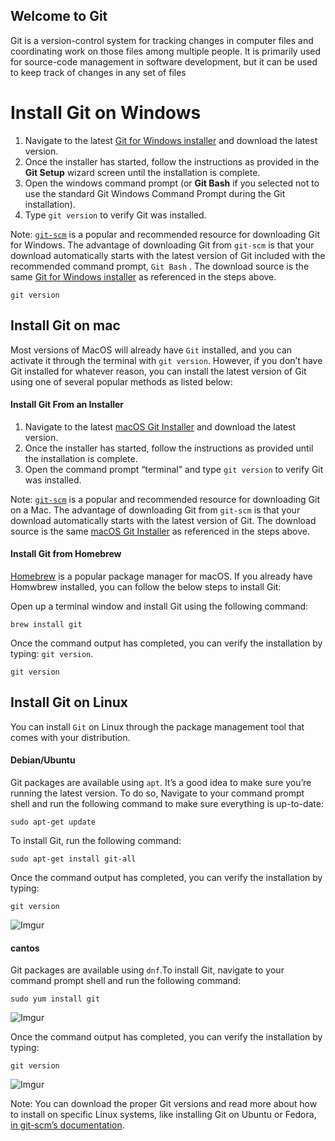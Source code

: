 <h2 id="welcome-to-git">Welcome to Git</h2>
<p>Git is a version-control system for tracking changes in computer files and coordinating work on those files among multiple people. It is primarily used for source-code management in software development, but it can be used to keep track of changes in any set of files</p>
<h1 id="install-git-on-windows">Install Git on Windows</h1>
<ol>
<li>Navigate to the latest  <a href="https://gitforwindows.org/">Git for Windows installer</a>  and download the latest version.</li>
<li>Once the installer has started, follow the instructions as provided in the  <strong>Git Setup</strong>  wizard screen until the installation is complete.</li>
<li>Open the windows command prompt (or  <strong>Git Bash</strong>  if you selected not to use the standard Git Windows Command Prompt during the Git installation).</li>
<li>Type  <code>git version</code>  to verify Git was installed.</li>
</ol>
<p>Note:  <a href="https://git-scm.com/download/win"><code>git-scm</code></a>  is a popular and recommended resource for downloading Git for Windows. The advantage of downloading Git from  <code>git-scm</code>  is that your download automatically starts with the latest version of Git included with the recommended command prompt,  <code>Git Bash</code>  . The download source is the same  <a href="https://gitforwindows.org/">Git for Windows installer</a>  as referenced in the steps above.</p>
<pre><code>git version
</code></pre>
<h2 id="install-git-on-mac">Install Git on mac</h2>
<p>Most versions of MacOS will already have  <code>Git</code>  installed, and you can activate it through the terminal with  <code>git version</code>. However, if you don’t have Git installed for whatever reason, you can install the latest version of Git using one of several popular methods as listed below:</p>
<h4 id="install-git-from-an-installer"><a href="https://github.com/git-guides/install-git#install-git-from-an-installer"></a>Install Git From an Installer</h4>
<ol>
<li>Navigate to the latest  <a href="https://sourceforge.net/projects/git-osx-installer/files/git-2.23.0-intel-universal-mavericks.dmg/download?use_mirror=autoselect">macOS Git Installer</a>  and download the latest version.</li>
<li>Once the installer has started, follow the instructions as provided until the installation is complete.</li>
<li>Open the command prompt “terminal” and type  <code>git version</code>  to verify Git was installed.</li>
</ol>
<p>Note:  <a href="https://git-scm.com/download/mac"><code>git-scm</code></a>  is a popular and recommended resource for downloading Git on a Mac. The advantage of downloading Git from  <code>git-scm</code>  is that your download automatically starts with the latest version of Git. The download source is the same  <a href="https://sourceforge.net/projects/git-osx-installer/files/git-2.23.0-intel-universal-mavericks.dmg/download?use_mirror=autoselect">macOS Git Installer</a>  as referenced in the steps above.</p>
<h4 id="install-git-from-homebrew"><a href="https://github.com/git-guides/install-git#install-git-from-homebrew"></a>Install Git from Homebrew</h4>
<p><a href="https://brew.sh/">Homebrew</a>  is a popular package manager for macOS. If you already have Homwbrew installed, you can follow the below steps to install Git:</p>
<p>Open up a terminal window and install Git using the following command:</p>
<pre><code>brew install git
</code></pre>
<p>Once the command output has completed, you can verify the installation by typing:  <code>git version</code>.</p>
<pre><code>git version
</code></pre>
<h2 id="install-git-on-linux">Install Git on Linux</h2>
<p>You can install  <code>Git</code>  on Linux through the package management tool that comes with your distribution.</p>
<h4 id="debianubuntu"><a href="https://github.com/git-guides/install-git#debianubuntu"></a>Debian/Ubuntu</h4>
<p>Git packages are available using <code>apt</code>. It’s a good idea to make sure you’re running the latest version. To do so, Navigate to your command prompt shell and run the following command to make sure everything is up-to-date:</p>
<pre><code>sudo apt-get update
</code></pre>
<p>To install Git, run the following command:</p>
<pre><code>sudo apt-get install git-all
</code></pre>
<p>Once the command output has completed, you can verify the installation by typing:</p>
<pre><code>git version
</code></pre>
<p><img src="https://i.imgur.com/ODPgoIq.png" alt="Imgur"></p>
<h4 id="cantos">cantos</h4>
<p>Git packages are available using  <code>dnf</code>.To install Git, navigate to your command prompt shell and run the following command:</p>
<pre><code>sudo yum install git
</code></pre>
<p><img src="https://i.imgur.com/rTfZfSc.png" alt="Imgur"></p>
<p>Once the command output has completed, you can verify the installation by typing:</p>
<pre><code>git version
</code></pre>
<p><img src="https://i.imgur.com/ODPgoIq.png" alt="Imgur"></p>
<p>Note: You can download the proper Git versions and read more about how to install on specific Linux systems, like installing Git on Ubuntu or Fedora,  <a href="https://git-scm.com/download/linux">in git-scm’s documentation</a>.</p>

